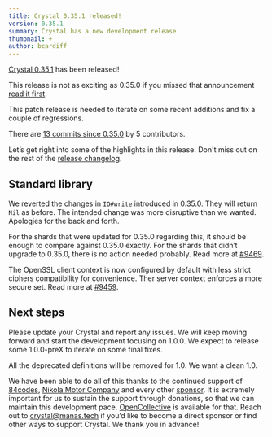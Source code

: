 ```yaml
---
title: Crystal 0.35.1 released!
version: 0.35.1
summary: Crystal has a new development release.
thumbnail: +
author: bcardiff
---
```


[Crystal 0.35.1](https://github.com/crystal-lang/crystal/releases/tag/0.35.1) has been released!

This release is not as exciting as 0.35.0 if you missed that announcement [read it first](/2020/06/09/crystal-0.35.0-released.html).

This patch release is needed to iterate on some recent additions and fix a couple of regressions.

There are [13 commits since 0.35.0](https://github.com/crystal-lang/crystal/compare/0.35.0...0.35.1) by 5 contributors.

Let’s get right into some of the highlights in this release. Don't miss out on the rest of the [release changelog](https://github.com/crystal-lang/crystal/releases/tag/0.35.1).

## Standard library

We reverted the changes in `IO#write` introduced in 0.35.0. They will return `Nil` as before. The intended change was more disruptive than we wanted. Apologies for the back and forth.

For the shards that were updated for 0.35.0 regarding this, it should be enough to compare against 0.35.0 exactly. For the shards that didn’t upgrade to 0.35.0, there is no action needed probably. Read more at [#9469](https://github.com/crystal-lang/crystal/pull/9469).

The OpenSSL client context is now configured by default with less strict ciphers compatibility for convenience. Ther server context enforces a more secure set. Read more at [#9459](https://github.com/crystal-lang/crystal/pull/9459).

## Next steps

Please update your Crystal and report any issues. We will keep moving forward and start the development focusing on 1.0.0. We expect to release some 1.0.0-preX to iterate on some final fixes.

All the deprecated definitions will be removed for 1.0. We want a clean 1.0.

We have been able to do all of this thanks to the continued support of [84codes](https://www.84codes.com/), [Nikola Motor Company](https://nikolamotor.com/) and every other [sponsor](/sponsors). It is extremely important for us to sustain the support through donations, so that we can maintain this development pace. [OpenCollective](https://opencollective.com/crystal-lang) is available for that. Reach out to [crystal@manas.tech](mailto:crystal@manas.tech) if you’d like to become a direct sponsor or find other ways to support Crystal. We thank you in advance!
